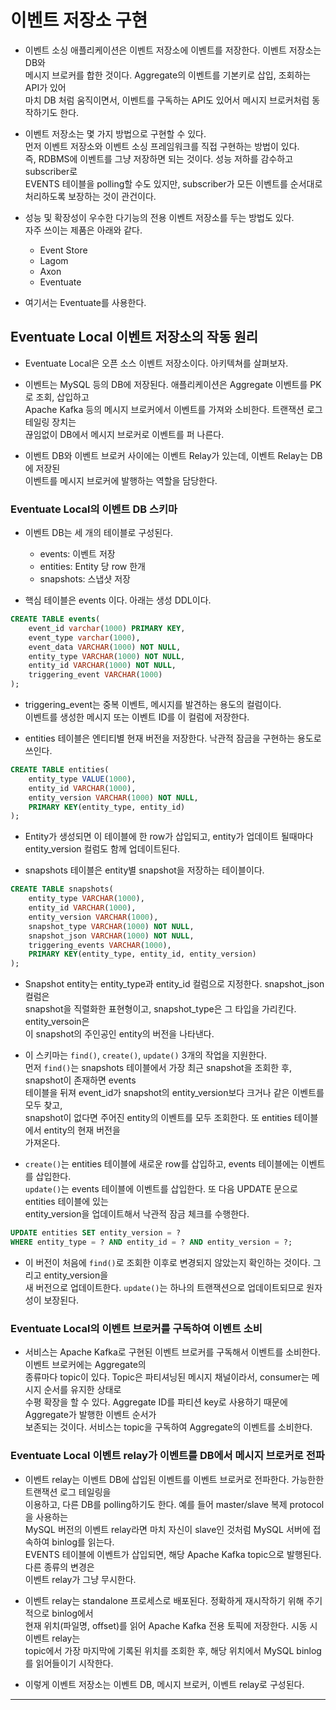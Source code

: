 # 이벤트 저장소 구현

- 이벤트 소싱 애플리케이션은 이벤트 저장소에 이벤트를 저장한다. 이벤트 저장소는 DB와  
  메시지 브로커를 합한 것이다. Aggregate의 이벤트를 기본키로 삽입, 조회하는 API가 있어  
  마치 DB 처럼 움직이면서, 이벤트를 구독하는 API도 있어서 메시지 브로커처럼 동작하기도 한다.

- 이벤트 저장소는 몇 가지 방법으로 구현할 수 있다.  
  먼저 이벤트 저장소와 이벤트 소싱 프레임워크를 직접 구현하는 방법이 있다.  
  즉, RDBMS에 이벤트를 그냥 저장하면 되는 것이다. 성능 저하를 감수하고 subscriber로  
  EVENTS 테이블을 polling할 수도 있지만, subscriber가 모든 이벤트를 순서대로  
  처리하도록 보장하는 것이 관건이다.

- 성능 및 확장성이 우수한 다기능의 전용 이벤트 저장소를 두는 방법도 있다.  
  자주 쓰이는 제품은 아래와 같다.

  - Event Store
  - Lagom
  - Axon
  - Eventuate

- 여기서는 Eventuate를 사용한다.

## Eventuate Local 이벤트 저장소의 작동 원리

- Eventuate Local은 오픈 소스 이벤트 저장소이다. 아키텍쳐를 살펴보자.

- 이벤트는 MySQL 등의 DB에 저장된다. 애플리케이션은 Aggregate 이벤트를 PK로 조회, 삽입하고  
  Apache Kafka 등의 메시지 브로커에서 이벤트를 가져와 소비한다. 트랜잭션 로그 테일링 장치는  
  끊임없이 DB에서 메시지 브로커로 이벤트를 퍼 나른다.

- 이벤트 DB와 이벤트 브로커 사이에는 이벤트 Relay가 있는데, 이벤트 Relay는 DB에 저장된  
  이벤트를 메시지 브로커에 발행하는 역할을 담당한다.

### Eventuate Local의 이벤트 DB 스키마

- 이벤트 DB는 세 개의 테이블로 구성된다.

  - events: 이벤트 저장
  - entities: Entity 당 row 한개
  - snapshots: 스냅샷 저장

- 핵심 테이블은 events 이다. 아래는 생성 DDL이다.

```sql
CREATE TABLE events(
    event_id varchar(1000) PRIMARY KEY,
    event_type varchar(1000),
    event_data VARCHAR(1000) NOT NULL,
    entity_type VARCHAR(1000) NOT NULL,
    entity_id VARCHAR(1000) NOT NULL,
    triggering_event VARCHAR(1000)
);
```

- triggering_event는 중복 이벤트, 메시지를 발견하는 용도의 컬럼이다.  
  이벤트를 생성한 메시지 또는 이벤트 ID를 이 컬럼에 저장한다.

- entities 테이블은 엔티티별 현재 버전을 저장한다. 낙관적 잠금을 구현하는 용도로 쓰인다.

```sql
CREATE TABLE entities(
    entity_type VALUE(1000),
    entity_id VARCHAR(1000),
    entity_version VARCHAR(1000) NOT NULL,
    PRIMARY KEY(entity_type, entity_id)
);
```

- Entity가 생성되면 이 테이블에 한 row가 삽입되고, entity가 업데이트 될때마다  
  entity_version 컬럼도 함께 업데이트된다.

- snapshots 테이블은 entity별 snapshot을 저장하는 테이블이다.

```sql
CREATE TABLE snapshots(
    entity_type VARCHAR(1000),
    entity_id VARCHAR(1000),
    entity_version VARCHAR(1000),
    snapshot_type VARCHAR(1000) NOT NULL,
    snapshot_json VARCHAR(1000) NOT NULL,
    triggering_events VARCHAR(1000),
    PRIMARY KEY(entity_type, entity_id, entity_version)
);
```

- Snapshot entity는 entity_type과 entity_id 컬럼으로 지정한다. snapshot_json 컬럼은  
  snapshot을 직렬화한 표현형이고, snapshot_type은 그 타입을 가리킨다. entity_versoin은  
  이 snapshot의 주인공인 entity의 버전을 나타낸다.

- 이 스키마는 `find()`, `create()`, `update()` 3개의 작업을 지원한다.  
  먼저 `find()`는 snapshots 테이블에서 가장 최근 snapshot을 조회한 후, snapshot이 존재하면 events  
  테이블을 뒤져 event_id가 snapshot의 entity_version보다 크거나 같은 이벤트를 모두 찾고,  
  snapshot이 없다면 주어진 entity의 이벤트를 모두 조회한다. 또 entities 테이블에서 entity의 현재 버전을  
  가져온다.

- `create()`는 entities 테이블에 새로운 row를 삽입하고, events 테이블에는 이벤트를 삽입한다.  
  `update()`는 events 테이블에 이벤트를 삽입한다. 또 다음 UPDATE 문으로 entities 테이블에 있는  
  entity_version을 업데이트해서 낙관적 잠금 체크를 수행한다.

```sql
UPDATE entities SET entity_version = ?
WHERE entity_type = ? AND entity_id = ? AND entity_version = ?;
```

- 이 버전이 처음에 `find()`로 조회한 이후로 변경되지 않았는지 확인하는 것이다. 그리고 entity_version을  
  새 버전으로 업데이트한다. `update()`는 하나의 트랜잭션으로 업데이트되므로 원자성이 보장된다.

### Eventuate Local의 이벤트 브로커를 구독하여 이벤트 소비

- 서비스는 Apache Kafka로 구현된 이벤트 브로커를 구독해서 이벤트를 소비한다. 이벤트 브로커에는 Aggregate의  
  종류마다 topic이 있다. Topic은 파티셔닝된 메시지 채널이라서, consumer는 메시지 순서를 유지한 상태로  
  수평 확장을 할 수 있다. Aggregate ID를 파티션 key로 사용하기 때문에 Aggregate가 발행한 이벤트 순서가  
  보존되는 것이다. 서비스는 topic을 구독하여 Aggregate의 이벤트를 소비한다.

### Eventuate Local 이벤트 relay가 이벤트를 DB에서 메시지 브로커로 전파

- 이벤트 relay는 이벤트 DB에 삽입된 이벤트를 이벤트 브로커로 전파한다. 가능한한 트랜잭션 로그 테일링을  
  이용하고, 다른 DB를 polling하기도 한다. 예를 들어 master/slave 복제 protocol을 사용하는  
  MySQL 버전의 이벤트 relay라면 마치 자신이 slave인 것처럼 MySQL 서버에 접속하여 binlog를 읽는다.  
  EVENTS 테이블에 이벤트가 삽입되면, 해당 Apache Kafka topic으로 발행된다. 다른 종류의 변경은  
  이벤트 relay가 그냥 무시한다.

- 이벤트 relay는 standalone 프로세스로 배포된다. 정확하게 재시작하기 위해 주기적으로 binlog에서  
  현재 위치(파일명, offset)를 읽어 Apache Kafka 전용 토픽에 저장한다. 시동 시 이벤트 relay는  
  topic에서 가장 마지막에 기록된 위치를 조회한 후, 해당 위치에서 MySQL binlog를 읽어들이기 시작한다.

- 이렇게 이벤트 저장소는 이벤트 DB, 메시지 브로커, 이벤트 relay로 구성된다.

<hr/>
